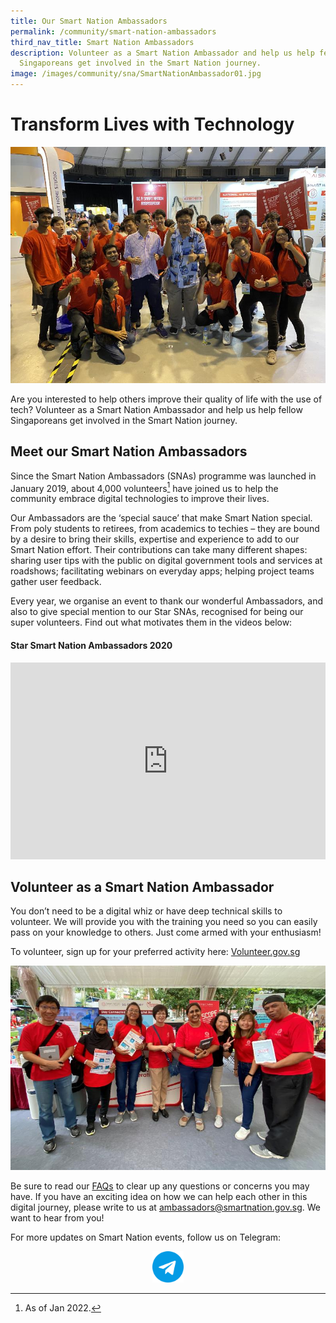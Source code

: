 ```yaml
---
title: Our Smart Nation Ambassadors
permalink: /community/smart-nation-ambassadors
third_nav_title: Smart Nation Ambassadors
description: Volunteer as a Smart Nation Ambassador and help us help fellow
  Singaporeans get involved in the Smart Nation journey.
image: /images/community/sna/SmartNationAmbassador01.jpg
---
```

# Transform Lives with Technology

![Smart Nation Ambassdors](/images/community/sna/SNA-smart-Nation-U.jpg)

Are you interested to help others improve their quality of life with the use of tech?  Volunteer as a Smart Nation Ambassador and help us help fellow Singaporeans get involved in the Smart Nation journey.

## Meet our Smart Nation Ambassadors

Since the Smart Nation Ambassadors (SNAs) programme was launched in January 2019, about 4,000 volunteers[^1] have joined us to help the community embrace digital technologies to improve their lives.

Our Ambassadors are the ‘special sauce’ that make Smart Nation special. From poly students to retirees, from academics to techies – they are bound by a desire to bring their skills, expertise and experience to add to our Smart Nation effort. Their contributions can take many different shapes: sharing user tips with the public on digital government tools and services at roadshows; facilitating webinars on everyday apps; helping project teams gather user feedback.

 
Every year, we organise an event  to thank our wonderful Ambassadors, and also to give special mention to our Star SNAs, recognised for being our super volunteers. Find out what motivates them in the videos below:

#### Star Smart Nation Ambassadors 2020

<iframe width="100%" height="315" src="https://www.youtube.com/embed/sY__ajCgMnk" title="YouTube video player" frameborder="0" allow="accelerometer; autoplay; clipboard-write; encrypted-media; gyroscope; picture-in-picture" allowfullscreen></iframe>

## Volunteer as a Smart Nation Ambassador

You don’t need to be a digital whiz or have deep technical skills to volunteer. We will provide you with the training you need so you can easily pass on your knowledge to others. Just come armed with your enthusiasm!

To volunteer, sign up for your preferred activity here: <a href="https://www.volunteer.gov.sg/volunteer/agencies/agency_details/?code=SmartNation" target="_blank">Volunteer.gov.sg</a>  

![Smart Nation Ambassdors](/images/community/sna/SNA-Grp.jpg)

Be sure to read our [FAQs](/community/smart-nation-ambassadors/faq) to clear up any questions or concerns you may have. If you have an exciting idea on how we can help each other in this digital journey, please write to us at [ambassadors@smartnation.gov.sg](mailto:ambassadors@smartnation.gov.sg). We want to hear from you!

For more updates on Smart Nation events, follow us on Telegram:

<div style="width:100%;display:flex;justify-content:center;"><div style="width:10%;height:10%;"><a href="https://t.me/SmartNationAmbassadors" target="_blank"><img src="/images/community/icons/telegram.png"></a></div></div>

[^1]: As of Jan 2022.